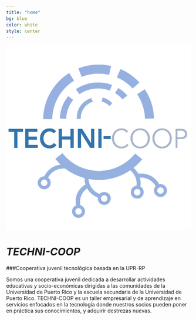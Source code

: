 ```yaml
---
title: "home"
bg: blue
color: white
style: center
---
```


![logo](/img/logo.jpg)

# *TECHNI-COOP*

###Cooperativa juvenil tecnológica basada en la UPR-RP

   Somos una cooperativa juvenil dedicada a desarrollar actividades educativas y socio-económicas dirigidas a las comunidades
de la Universidad de Puerto Rico y la escuela secundaria de la Universidad de Puerto Rico. TECHNI-COOP es un taller empresarial
y de aprendizaje en servicios enfocados en la tecnología donde nuestros socios pueden poner en práctica sus conocimientos, y 
adquirir destrezas nuevas.


